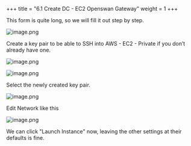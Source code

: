+++
title = "6.1 Create DC - EC2 Openswan Gateway"
weight = 1
+++


This form is quite long, so we will fill it out step by step.


![image.png](images/004-iv-setup-vpc-dc-resources/006-6-ec2-dc-ec2-openswan-gateway/20-image.png)


Create a key pair to be able to SSH into AWS - EC2 - Private if you don’t already have one.


![image.png](images/004-iv-setup-vpc-dc-resources/006-6-ec2-dc-ec2-openswan-gateway/20-image.png)


![image.png](images/004-iv-setup-vpc-dc-resources/006-6-ec2-dc-ec2-openswan-gateway/20-image.png)


Select the newly created key pair.


![image.png](images/004-iv-setup-vpc-dc-resources/006-6-ec2-dc-ec2-openswan-gateway/20-image.png)


Edit Network like this


![image.png](images/004-iv-setup-vpc-dc-resources/006-6-ec2-dc-ec2-openswan-gateway/20-image.png)


We can click "Launch Instance" now, leaving the other settings at their defaults is fine.


